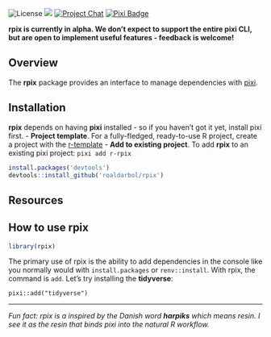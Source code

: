 

<!-- badges: start -->

![License](https://img.shields.io/badge/license-MIT-blue.png)
<img src="https://github.com/roaldarbol/rpix/workflows/R-CMD-check/badge.svg">
[![Project
Chat](https://img.shields.io/discord/1082332781146800168.svg?label=&logo=discord&logoColor=ffffff&color=7389D8&labelColor=6A7EC2)](https://discord.gg/kKV8ZxyzY4)
[![Pixi
Badge](https://img.shields.io/endpoint?url=https://raw.githubusercontent.com/prefix-dev/pixi/main/assets/badge/v0.json)](https://pixi.sh)

<!-- badges: end -->

**rpix is currently in alpha. We don’t expect to support the entire pixi
CLI, but are open to implement useful features - feedback is welcome!**

## Overview

The **rpix** package provides an interface to manage dependencies with
[pixi](https://pixi.sh).

## Installation

**rpix** depends on having **pixi** installed - so if you haven’t got it
yet, install pixi first. - **Project template**. For a fully-fledged,
ready-to-use R project, create a project with the
[r-template](https://github.com/roaldarbol/r-template) - **Add to
existing project**. To add **rpix** to an existing pixi project:
`pixi add r-rpix`

``` r
install.packages('devtools')
devtools::install_github('roaldarbol/rpix')
```

## Resources

## How to use rpix

``` r
library(rpix)
```

The primary use of rpix is the ability to add dependencies in the
console like you normally would with `install.packages` or
`renv::install`. With rpix, the command is `add`. Let’s try installing
the **tidyverse**:

    pixi::add("tidyverse")

------------------------------------------------------------------------

*Fun fact: rpix is a inspired by the Danish word **harpiks** which means
resin. I see it as the resin that binds pixi into the natural R
workflow.*
